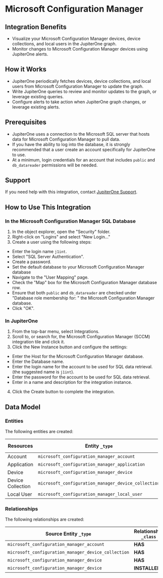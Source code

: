 # Microsoft Configuration Manager

## Integration Benefits

- Visualize your Microsoft Configuration Manager devices, device collections,
  and local users in the JupiterOne graph.
- Monitor changes to Microsoft Configuration Manager devices using JupiterOne
  alerts.

## How it Works

- JupiterOne periodically fetches devices, device collections, and local users
  from Microsoft Configuration Manager to update the graph.
- Write JupiterOne queries to review and monitor updates to the graph, or
  leverage existing queries.
- Configure alerts to take action when JupiterOne graph changes, or leverage
  existing alerts.

## Prerequisites

- JupiterOne uses a connection to the Microsoft SQL server that hosts data for
  Microsoft Configuration Manager to pull data.
- If you have the ability to log into the database, it is strongly recommended
  that a user create an account specifically for JupiterOne to use.
- At a minimum, login credentials for an account that includes `public` and
  `db_datareader` permissions will be needed.

## Support

If you need help with this integration, contact
[JupiterOne Support](https://support.jupiterone.io).

## How to Use This Integration

### In the Microsoft Configuration Manager SQL Database

1. In the object explorer, open the "Security" folder.
2. Right-click on "Logins" and select "New Login..."
3. Create a user using the following steps:

- Enter the login name `j1int`.
- Select "SQL Server Authentication".
- Create a password.
- Set the default database to your Microsoft Configuration Manager database
- Navigate to the "User Mapping" page.
- Check the "Map" box for the Microsoft Configuration Manager database row.
- Ensure that both `public` and `db_datareader` are checked under "Database role
  membership for: " the Microsoft Configuration Manager database.
- Click "OK".

### In JupiterOne

1. From the top-bar menu, select Integrations.
2. Scroll to, or search for, the Microsoft Configuration Manager (SCCM)
   integration tile and click it.
3. Click the New Instance button and configure the settings:

- Enter the Host for the Microsoft Configuration Manager database.
- Enter the Database name.
- Enter the login name for the account to be used for SQL data retrieval. (the
  suggested name is `j1int`).
- Enter the password for the account to be used for SQL data retrieval.
- Enter in a name and description for the integration instance.

4. Click the Create button to complete the integration.

<!-- {J1_DOCUMENTATION_MARKER_START} -->
<!--
********************************************************************************
NOTE: ALL OF THE FOLLOWING DOCUMENTATION IS GENERATED USING THE
"j1-integration document" COMMAND. DO NOT EDIT BY HAND! PLEASE SEE THE DEVELOPER
DOCUMENTATION FOR USAGE INFORMATION:

https://github.com/JupiterOne/sdk/blob/main/docs/integrations/development.md
********************************************************************************
-->

## Data Model

### Entities

The following entities are created:

| Resources         | Entity `_type`                                      | Entity `_class` |
| ----------------- | --------------------------------------------------- | --------------- |
| Account           | `microsoft_configuration_manager_account`           | `Account`       |
| Application       | `microsoft_configuration_manager_application`       | `Application`   |
| Device            | `microsoft_configuration_manager_device`            | `Device`        |
| Device Collection | `microsoft_configuration_manager_device_collection` | `Group`         |
| Local User        | `microsoft_configuration_manager_local_user`        | `User`          |

### Relationships

The following relationships are created:

| Source Entity `_type`                               | Relationship `_class` | Target Entity `_type`                         |
| --------------------------------------------------- | --------------------- | --------------------------------------------- |
| `microsoft_configuration_manager_account`           | **HAS**               | `microsoft_configuration_manager_device`      |
| `microsoft_configuration_manager_device_collection` | **HAS**               | `microsoft_configuration_manager_device`      |
| `microsoft_configuration_manager_device`            | **HAS**               | `microsoft_configuration_manager_local_user`  |
| `microsoft_configuration_manager_device`            | **INSTALLED**         | `microsoft_configuration_manager_application` |

<!--
********************************************************************************
END OF GENERATED DOCUMENTATION AFTER BELOW MARKER
********************************************************************************
-->
<!-- {J1_DOCUMENTATION_MARKER_END} -->
